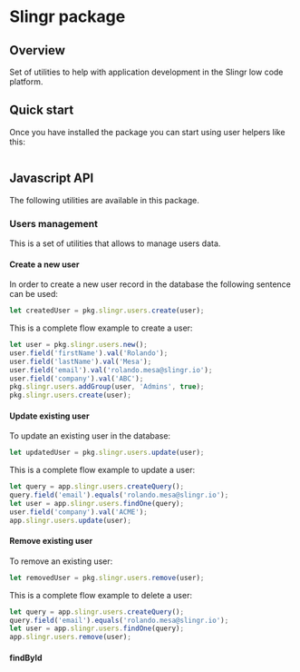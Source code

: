 # Slingr package

## Overview

Set of utilities to help with application development in the Slingr low code platform.

## Quick start

Once you have installed the package you can start using user helpers like this:

```js

```

## Javascript API

The following utilities are available in this package.

### Users management

This is a set of utilities that allows to manage users data.

#### Create a new user

In order to create a new user record in the database the following sentence can be used:
```js
let createdUser = pkg.slingr.users.create(user);
```
This is a complete flow example to create a user:
```js
let user = pkg.slingr.users.new();
user.field('firstName').val('Rolando');
user.field('lastName').val('Mesa');
user.field('email').val('rolando.mesa@slingr.io');
user.field('company').val('ABC');
pkg.slingr.users.addGroup(user, 'Admins', true);
pkg.slingr.users.create(user);
```

#### Update existing user
To update an existing user in the database:
```js
let updatedUser = pkg.slingr.users.update(user);
```
This is a complete flow example to update a user:
```js
let query = app.slingr.users.createQuery();
query.field('email').equals('rolando.mesa@slingr.io');
let user = app.slingr.users.findOne(query);
user.field('company').val('ACME');
app.slingr.users.update(user);
```

#### Remove existing user
To remove an existing user:
```js
let removedUser = pkg.slingr.users.remove(user);
```
This is a complete flow example to delete a user:
```js
let query = app.slingr.users.createQuery();
query.field('email').equals('rolando.mesa@slingr.io');
let user = app.slingr.users.findOne(query);
app.slingr.users.remove(user);
```

#### findById

